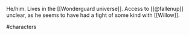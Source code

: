 He/him. Lives in the [[Wonderguard universe]]. Access to [[@fallenup]] unclear, as he seems to have had a fight of some kind with [[Willow]].

#characters 